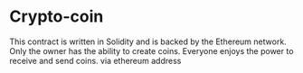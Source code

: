 # Crypto-coin
This contract is written in Solidity and is backed by the Ethereum network. Only the owner has the ability to create coins. Everyone enjoys the power to receive and send coins. via ethereum address
